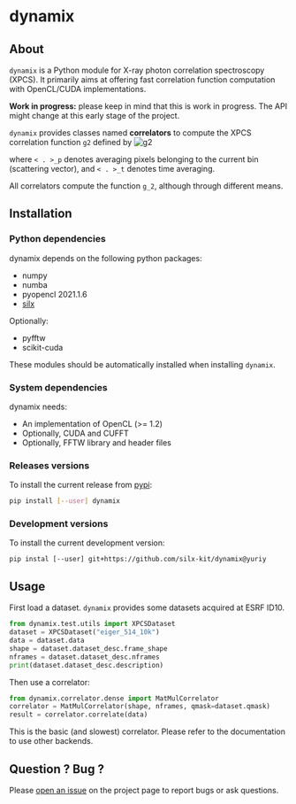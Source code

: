 # dynamix


## About

`dynamix` is a Python module for X-ray photon correlation spectroscopy (XPCS). It primarily aims at offering fast correlation function computation with OpenCL/CUDA implementations.

**Work in progress:** please keep in mind that this is work in progress. The API might change at this early stage of the project.

`dynamix` provides classes named **correlators** to compute the XPCS correlation function `g2` defined by
![g2](https://latex.codecogs.com/gif.latex?g_2(q,&space;\tau)&space;=&space;\dfrac{&space;\langle&space;\langle&space;I(t,&space;p)&space;I(t&space;&plus;&space;\tau,&space;p)&space;\rangle_p&space;\rangle_t&space;}&space;{&space;\langle&space;\langle&space;I(t,&space;p)&space;\rangle_p&space;\langle&space;I(t&space;&plus;&space;\tau,&space;p)&space;\rangle_p&space;\rangle_t&space;})

where `< . >_p` denotes averaging pixels belonging to the current bin (scattering vector), and `< . >_t` denotes time averaging.

All correlators compute the function `g_2`, although through different means.


## Installation

### Python dependencies

dynamix depends on the following python packages:

  - numpy
  - numba
  - pyopencl 2021.1.6
  - [silx](https://github.com/silx-kit/silx)

Optionally:

- pyfftw
- scikit-cuda

These modules should be automatically installed when installing `dynamix`.

### System dependencies

dynamix needs:

- An implementation of OpenCL (>= 1.2)
- Optionally, CUDA and CUFFT
- Optionally, FFTW library and header files

### Releases versions

To install the current release from [pypi](https://pypi.org/project/dynamix/):

```bash
pip install [--user] dynamix
```

### Development versions

To install the current development version:

```bas
pip instal [--user] git+https://github.com/silx-kit/dynamix@yuriy
```

## Usage

First load a dataset. `dynamix` provides some datasets acquired at ESRF ID10.

```python
from dynamix.test.utils import XPCSDataset
dataset = XPCSDataset("eiger_514_10k")
data = dataset.data
shape = dataset.dataset_desc.frame_shape
nframes = dataset.dataset_desc.nframes
print(dataset.dataset_desc.description)
```

Then use a correlator:

```python
from dynamix.correlator.dense import MatMulCorrelator
correlator = MatMulCorrelator(shape, nframes, qmask=dataset.qmask)
result = correlator.correlate(data)
```

This is the basic (and slowest) correlator. Please refer to the documentation to use other backends.

## Question ? Bug ?

Please [open an issue](https://github.com/silx-kit/dynamix/issues) on the project page to report bugs or ask questions.



